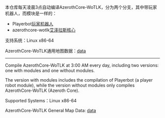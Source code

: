 本仓库每天凌晨3点自动编译AzerothCore-WoTLK，分为两个分支，其中带玩家机器人，而模块是一样的：
- Playerbot[玩家机器人](https://github.com/liyunfan1223/mod-playerbots.git)
- azerothcore-wotlk[艾泽拉斯核心](https://github.com/azerothcore/azerothcore-wotlk.git)

支持系统：Linux x86-64   

AzerothCore-WoTLK通用地图数据：[data](https://github.com/ganan3917/azerothcore-data.git)

---

Compile AzerothCore-WoTLK at 3:00 AM every day, including two versions: one with modules and one without modules.

The version with modules includes the compilation of Playerbot (a player robot module), while the version without modules only compiles AzerothCore-WoTLK (Azeroth Core).

Supported Systems：Linux x86-64   

AzerothCore-WoTLK General Map Data: [data](https://github.com/ganan3917/azerothcore-data.git)

